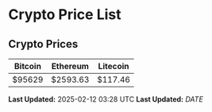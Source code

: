 # Crypto Price List

## Crypto Prices
| Bitcoin | Ethereum | Litecoin |
| ------- | -------- | -------- |
| $95629 | $2593.63 | $117.46 |
**Last Updated:** 2025-02-12 03:28 UTC
**Last Updated:** $DATE$
